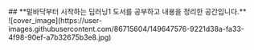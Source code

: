 <br/>
## **밑바닥부터 시작하는 딥러닝1 도서를 공부하고 내용을 정리한 공간입니다.**

<br/>
![cover_image](https://user-images.githubusercontent.com/86715604/149647576-9221d38a-fa33-4f98-90ef-a7b32675b3e8.jpg)
